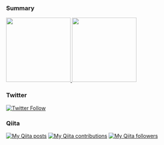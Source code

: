 
### Summary

<div>
  <a href="https://github.com/nkjzm">
    <img height="176" src="https://github-readme-stats.vercel.app/api?username=nkjzm&count_private=true&show_icons=true&include_all_commits=true&theme=tokyonight">
  </a>
  <a href="https://github.com/nkjzm">
    <img height="176" src="https://github-readme-stats.vercel.app/api/top-langs/?username=nkjzm&layout=compact&theme=tokyonight">
  </a>
</div>


### Twitter

[![Twitter Follow](https://img.shields.io/twitter/follow/nkjzm.svg?style=social)](https://twitter.com/nkjzm) 


### Qiita

<div>

<p>
<a href="http://qiita.com/nkjzm"><img src="https://qiita-badge.apiapi.app/s/nkjzm/posts.svg" alt="My Qiita posts"></a>
<a href="http://qiita.com/nkjzm"><img src="https://qiita-badge.apiapi.app/s/nkjzm/contributions.svg" alt="My Qiita contributions"></a>
<a href="http://qiita.com/nkjzm"><img src="https://qiita-badge.apiapi.app/s/nkjzm/followers.svg" alt="My Qiita followers"></a></p>
</div>
